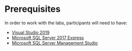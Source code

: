 # Prerequisites

In order to work with the labs, participants will need to have:

* [Visual Studio 2019](https://visualstudio.microsoft.com/downloads/)
* [Microsoft SQL Server 2017 Express](https://www.microsoft.com/en-us/download/details.aspx?id=55994)
* [Microsoft SQL Server Management Studio](https://docs.microsoft.com/en-us/sql/ssms/download-sql-server-management-studio-ssms?view=sql-server-ver15)